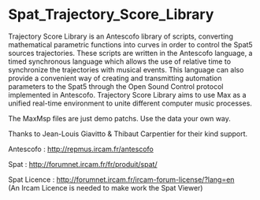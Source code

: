 # Spat_Trajectory_Score_Library


Trajectory Score Library is an Antescofo library of scripts, converting mathematical parametric functions into curves in order to control the Spat5 sources trajectories. These scripts are written in the Antescofo language, a timed synchronous language which allows the use of relative time to synchronize the trajectories with musical events. This language can also provide a convenient way of creating and transmitting automation parameters to the Spat5 through the Open Sound Control protocol implemented in Antescofo. Trajectory Score Library aims to use Max as a unified real-time environment to unite different computer music processes.

The MaxMsp files are just demo patchs. Use the data your own way.

Thanks to Jean-Louis Giavitto & Thibaut Carpentier for their kind support.


Antescofo : http://repmus.ircam.fr/antescofo

Spat : http://forumnet.ircam.fr/fr/produit/spat/

Spat Licence : http://forumnet.ircam.fr/ircam-forum-license/?lang=en<br>
(An Ircam Licence is needed to make work the Spat Viewer)



